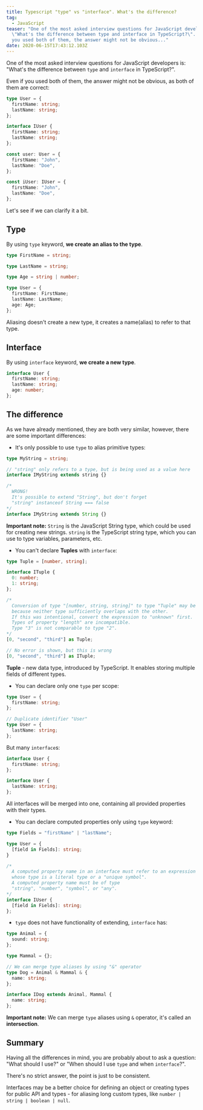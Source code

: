 ```yaml
---
title: Typescript "type" vs "interface". What's the difference?
tag:
  - JavaScript
teaser: "One of the most asked interview questions for JavaScript developers is:
  \"What's the difference between type and interface in TypeScript?\". Even if
  you used both of them, the answer might not be obvious..."
date: 2020-06-15T17:43:12.103Z
---
```

One of the most asked interview questions for JavaScript developers is: "What's the difference between `type` and `interface` in TypeScript?".

Even if you used both of them, the answer might not be obvious, as both of them are correct:

```typescript
type User = {
  firstName: string;
  lastName: string;
};

interface IUser {
  firstName: string;
  lastName: string;
};

const user: User = {
  firstName: "John",
  lastName: "Doe",
};

const iUser: IUser = {
  firstName: "John",
  lastName: "Doe",
};
```

Let's see if we can clarify it a bit.

## Type

By using `type` keyword, **we create an alias to the type**.

```typescript
type FirstName = string;

type LastName = string;

type Age = string | number;

type User = {
  firstName: FirstName;
  lastName: LastName;
  age: Age;
};
```

Aliasing doesn't create a new type, it creates a name(alias) to refer to that type.

## Interface

By using `interface` keyword, **we create a new type**.

```typescript
interface User {
  firstName: string;
  lastName: string;
  age: number;
};
```

## The difference

As we have already mentioned, they are both very similar, however, there are some important differences:

* It's only possible to use `type` to alias primitive types:

```typescript
type MyString = string;

// "string" only refers to a type, but is being used as a value here
interface IMyString extends string {}

/* 
  WRONG!
  It's possible to extend "String", but don't forget
  "string" instanceof String === false
*/
interface IMyString extends String {}
```

**Important note:** `String` is the JavaScript String type, which could be used for creating new strings. `string` is the TypeScript string type, which you can use to type variables, parameters, etc.

* You can't declare **Tuples** with `interface`:

```typescript
type Tuple = [number, string];

interface ITuple {
  0: number;
  1: string;
};

/*
  Conversion of type "[number, string, string]" to type "Tuple" may be a mistake 
  because neither type sufficiently overlaps with the other. 
  If this was intentional, convert the expression to "unknown" first.
  Types of property "length" are incompatible.
  Type "3" is not comparable to type "2".
*/
[0, "second", "third"] as Tuple;

// No error is shown, but this is wrong 
[0, "second", "third"] as ITuple;

```

**Tuple** - new data type, introduced by TypeScript. It enables storing multiple fields of different types.

* You can declare only one `type` per scope:

```typescript
type User = {
  firstName: string;
};

// Duplicate identifier "User"
type User = {
  lastName: string;
};
```

But many `interface`s:

```typescript
interface User {
  firstName: string;
};

interface User {
  lastName: string;
};
```

All interfaces will be merged into one, containing all provided properties with their types.

* You can declare computed properties only using `type` keyword:

```typescript
type Fields = "firstName" | "lastName";

type User = {
  [field in Fields]: string;
}

/*
  A computed property name in an interface must refer to an expression 
  whose type is a literal type or a "unique symbol".
  A computed property name must be of type 
  "string", "number", "symbol", or "any".
*/
interface IUser {
  [field in Fields]: string;
};


```

* `type` does not have functionality of extending, `interface` has:

```typescript
type Animal = {
  sound: string;
};

type Mammal = {};

// We can merge type aliases by using "&" operator
type Dog = Animal & Mammal & {
  name: string;
};

interface IDog extends Animal, Mammal {
  name: string;
};
```

**Important note:** We can merge `type` aliases using `&` operator, it's called an **intersection**.

## Summary

Having all the differences in mind, you are probably about to ask a question: "What should I use?" or "When should I use `type` and when `interface`?".

There's no strict answer, the point is just to be consistent.

Interfaces may be a better choice for defining an object or creating types for public API and types - for aliasing long custom types, like `number | string | boolean | null`.